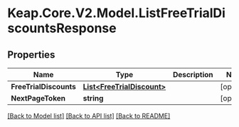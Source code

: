 # Keap.Core.V2.Model.ListFreeTrialDiscountsResponse

## Properties

Name | Type | Description | Notes
------------ | ------------- | ------------- | -------------
**FreeTrialDiscounts** | [**List&lt;FreeTrialDiscount&gt;**](FreeTrialDiscount.md) |  | [optional] 
**NextPageToken** | **string** |  | [optional] 

[[Back to Model list]](../README.md#documentation-for-models) [[Back to API list]](../README.md#documentation-for-api-endpoints) [[Back to README]](../README.md)

